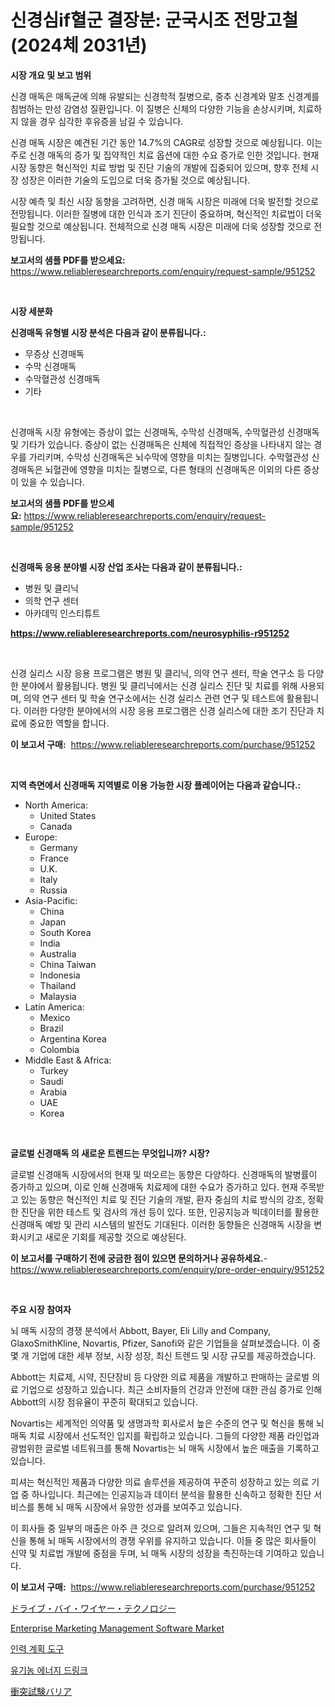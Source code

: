 <p><h1>신경심if혈군 결장분: 군국시조 전망고철 (2024체 2031년)</h1></p><p><strong>시장 개요 및 보고 범위</strong></p>
<p><p>신경 매독은 매독균에 의해 유발되는 신경학적 질병으로, 중추 신경계와 말초 신경계를 침범하는 만성 감염성 질환입니다. 이 질병은 신체의 다양한 기능을 손상시키며, 치료하지 않을 경우 심각한 후유증을 남길 수 있습니다.</p><p>신경 매독 시장은 예견된 기간 동안 14.7%의 CAGR로 성장할 것으로 예상됩니다. 이는 주로 신경 매독의 증가 및 집약적인 치료 옵션에 대한 수요 증가로 인한 것입니다. 현재 시장 동향은 혁신적인 치료 방법 및 진단 기술의 개발에 집중되어 있으며, 향후 전체 시장 성장은 이러한 기술의 도입으로 더욱 증가될 것으로 예상됩니다.</p><p>시장 예측 및 최신 시장 동향을 고려하면, 신경 매독 시장은 미래에 더욱 발전할 것으로 전망됩니다. 이러한 질병에 대한 인식과 조기 진단이 중요하며, 혁신적인 치료법이 더욱 필요할 것으로 예상됩니다. 전체적으로 신경 매독 시장은 미래에 더욱 성장할 것으로 전망됩니다.</p></p>
<p><strong>보고서의 샘플 PDF를 받으세요:</strong> <a href="https://www.reliableresearchreports.com/enquiry/request-sample/951252">https://www.reliableresearchreports.com/enquiry/request-sample/951252</a></p>
<p>&nbsp;</p>
<p><strong>시장 세분화</strong></p>
<p><strong>신경매독 유형별 시장 분석은 다음과 같이 분류됩니다.:</strong></p>
<p><ul><li>무증상 신경매독</li><li>수막 신경매독</li><li>수막혈관성 신경매독</li><li>기타</li></ul></p>
<p>&nbsp;</p>
<p><p>신경매독 시장 유형에는 증상이 없는 신경매독, 수막성 신경매독, 수막혈관성 신경매독 및 기타가 있습니다. 증상이 없는 신경매독은 신체에 직접적인 증상을 나타내지 않는 경우를 가리키며, 수막성 신경매독은 뇌수막에 영향을 미치는 질병입니다. 수막혈관성 신경매독은 뇌혈관에 영향을 미치는 질병으로, 다른 형태의 신경매독은 이외의 다른 증상이 있을 수 있습니다.</p></p>
<p><strong>보고서의 샘플 PDF를 받으세요:</strong>&nbsp;<a href="https://www.reliableresearchreports.com/enquiry/request-sample/951252">https://www.reliableresearchreports.com/enquiry/request-sample/951252</a></p>
<p>&nbsp;</p>
<p><strong> 신경매독 응용 분야별 시장 산업 조사는 다음과 같이 분류됩니다.:</strong></p>
<p><ul><li>병원 및 클리닉</li><li>의학 연구 센터</li><li>아카데믹 인스티튜트</li></ul></p>
<p><strong><a href="https://www.reliableresearchreports.com/neurosyphilis-r951252">https://www.reliableresearchreports.com/neurosyphilis-r951252</a></strong></p>
<p>&nbsp;</p>
<p><p>신경 실리스 시장 응용 프로그램은 병원 및 클리닉, 의약 연구 센터, 학술 연구소 등 다양한 분야에서 활용됩니다. 병원 및 클리닉에서는 신경 실리스 진단 및 치료를 위해 사용되며, 의약 연구 센터 및 학술 연구소에서는 신경 실리스 관련 연구 및 테스트에 활용됩니다. 이러한 다양한 분야에서의 시장 응용 프로그램은 신경 실리스에 대한 조기 진단과 치료에 중요한 역할을 합니다.</p></p>
<p><strong>이 보고서 구매:</strong>&nbsp; <a href="https://www.reliableresearchreports.com/purchase/951252">https://www.reliableresearchreports.com/purchase/951252</a></p>
<p>&nbsp;</p>
<p><strong>지역 측면에서 신경매독 지역별로 이용 가능한 시장 플레이어는 다음과 같습니다.:</strong></p>
<p><ul>
    <li>
        North America:
        <ul>
            <li>United States</li>
            <li>Canada</li>
        </ul>
    </li>
    <li>
        Europe:
        <ul>
            <li>Germany</li>
            <li>France</li>
            <li>U.K.</li>
            <li>Italy</li>
            <li>Russia</li>
        </ul>
    </li>
    <li>
        Asia-Pacific:
        <ul>
            <li>China</li>
            <li>Japan</li>
            <li>South Korea</li>
            <li>India</li>
            <li>Australia</li>
            <li>China Taiwan</li>
            <li>Indonesia</li>
            <li>Thailand</li>
            <li>Malaysia</li>
        </ul>
    </li>
    <li>
        Latin America:
        <ul>
            <li>Mexico</li>
            <li>Brazil</li>
            <li>Argentina Korea</li>
            <li>Colombia</li>
        </ul>
    </li>
    <li>
        Middle East & Africa:
        <ul>
            <li>Turkey</li>
            <li>Saudi</li>
            <li>Arabia</li>
            <li>UAE</li>
            <li>Korea</li>
        </ul>
    </li>
    </ul></p>
<p>&nbsp;</p>
<p><strong>글로벌 신경매독 의 새로운 트렌드는 무엇입니까? 시장?</strong></p>
<p><p>글로벌 신경매독 시장에서의 현재 및 떠오르는 동향은 다양하다. 신경매독의 발병률이 증가하고 있으며, 이로 인해 신경매독 치료제에 대한 수요가 증가하고 있다. 현재 주목받고 있는 동향은 혁신적인 치료 및 진단 기술의 개발, 환자 중심의 치료 방식의 강조, 정확한 진단을 위한 테스트 및 검사의 개선 등이 있다. 또한, 인공지능과 빅데이터를 활용한 신경매독 예방 및 관리 시스템의 발전도 기대된다. 이러한 동향들은 신경매독 시장을 변화시키고 새로운 기회를 제공할 것으로 예상된다.</p></p>
<p><strong>이 보고서를 구매하기 전에 궁금한 점이 있으면 문의하거나 공유하세요.</strong>- <a href="https://www.reliableresearchreports.com/enquiry/pre-order-enquiry/951252">https://www.reliableresearchreports.com/enquiry/pre-order-enquiry/951252</a></p>
<p>&nbsp;</p>
<p><strong>주요 시장 참여자</strong></p>
<p><p>뇌 매독 시장의 경쟁 분석에서 Abbott, Bayer, Eli Lilly and Company, GlaxoSmithKline, Novartis, Pfizer, Sanofi와 같은 기업들을 살펴보겠습니다. 이 중 몇 개 기업에 대한 세부 정보, 시장 성장, 최신 트렌드 및 시장 규모를 제공하겠습니다.</p><p>Abbott는 치료제, 시약, 진단장비 등 다양한 의료 제품을 개발하고 판매하는 글로벌 의료 기업으로 성장하고 있습니다. 최근 소비자들의 건강과 안전에 대한 관심 증가로 인해 Abbott의 시장 점유율이 꾸준히 확대되고 있습니다.</p><p>Novartis는 세계적인 의약품 및 생명과학 회사로서 높은 수준의 연구 및 혁신을 통해 뇌 매독 치료 시장에서 선도적인 입지를 확립하고 있습니다. 그들의 다양한 제품 라인업과 광범위한 글로벌 네트워크를 통해 Novartis는 뇌 매독 시장에서 높은 매출을 기록하고 있습니다.</p><p>피셔는 혁신적인 제품과 다양한 의료 솔루션을 제공하여 꾸준히 성장하고 있는 의료 기업 중 하나입니다. 최근에는 인공지능과 데이터 분석을 활용한 신속하고 정확한 진단 서비스를 통해 뇌 매독 시장에서 유망한 성과를 보여주고 있습니다.</p><p>이 회사들 중 일부의 매출은 아주 큰 것으로 알려져 있으며, 그들은 지속적인 연구 및 혁신을 통해 뇌 매독 시장에서의 경쟁 우위를 유지하고 있습니다. 이들 중 많은 회사들이 신약 및 치료법 개발에 중점을 두며, 뇌 매독 시장의 성장을 촉진하는데 기여하고 있습니다.</p></p>
<p><strong>이 보고서 구매:</strong>&nbsp;&nbsp;<a href="https://www.reliableresearchreports.com/purchase/951252">https://www.reliableresearchreports.com/purchase/951252</a></p>
<p><p><a href="https://github.com/CloydAbbott2023/Market-Research-Report-List-1/blob/main/258219754433.md">ドライブ・バイ・ワイヤー・テクノロジー</a></p><p><a href="https://github.com/julyju69/Market-Research-Report-List-3/blob/main/enterprise-marketing-management-software-market.md">Enterprise Marketing Management Software Market</a></p><p><a href="https://medium.com/@genius6587678/%EA%B7%BC%EB%A1%9C%EC%9E%90-%EC%9D%B8%EB%A0%A5-%EA%B3%84%ED%9A%8D-%EB%8F%84%EA%B5%AC-%EC%8B%9C%EC%9E%A5-%EB%B6%84%EC%84%9D-%EA%B8%80%EB%A1%9C%EB%B2%8C-%EC%82%B0%EC%97%85-%EC%A0%84%EB%A7%9D-%EB%B0%8F-%EC%98%88%EC%B8%A1-2024%EB%85%84-2031%EB%85%84-e34c5ba122f4">인력 계획 도구</a></p><p><a href="https://github.com/JackieFauhey9089475/Market-Research-Report-List-1/blob/main/456860051334.md">유기농 에너지 드링크</a></p><p><a href="https://github.com/Fatimaklein1/Market-Research-Report-List-1/blob/main/947876754434.md">衝突試験バリア</a></p></p>
